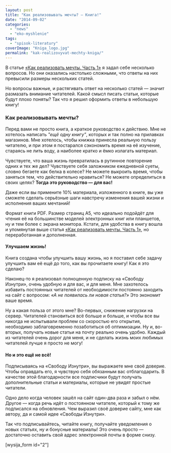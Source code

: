 ```yaml
---
layout: post
title: "Как реализовывать мечты? — Книга!"
date: "2014-09-02"
categories: 
  - "news"
  - "eko-myshlenie"
tags: 
  - "spisok-literatury"
coverImage: "Kniga_logo.jpg"
permalink: "kak-realizovyvat-mechty-kniga/"
---
```


В статье [«Как реализовать мечты. Часть 1»](/kak-realizovat-mechty-1/ "Как реализовывать мечты. Часть 1") я задал себе несколько вопросов. Но они оказались настолько сложными, что ответы на них превысили размеры нескольких статей.

Но вопросы важные, и растягивать ответ на несколько статей — значит размазать внимание читателей. Какой смысл писать статьи, которые будут плохо поняты? Так что я решил оформить ответы в небольшую книгу!

<!-- READMORE -->

### Как реализовывать мечты?

Перед вами не просто книга, а краткое руководство к действию. Мне не хотелось написать _"ещё одну книгу"_, которых и так полно на прилавках магазинов. Мне хотелось, чтобы книжка принесла реальную пользу читателю, и при этом я постарался сэкономить время на её изучение, стараясь не лить воду, а наиболее кратко и ёмко излагать материал.

Чувствуете, что ваша жизнь превратилась в рутинное повторение одних и тех же дел? Чувствуете себя заложником ежедневной суеты, словно бегаете как белка в колесе? Не можете выкроить время, чтобы заняться тем, что действительно нравиться? Не можете определиться в своих целях? **Тогда это руководство — для вас!**

Даже если вы примените 10% материала, изложенного в книге, вы уже сможете сделать серьёзные шаги навстречу изменения вашей жизни и исполнения ваших мечтаний!

Формат книги PDF. Размер страниц А5, что идеально подойдёт для чтения её на большинстве моделей электронных книг или планшетов, ну и тем более с экрана монитора. Кстати, для удобства в книгу вошла и упомянутая выше статья [«Как реализовать мечты. Часть 1»](/kak-realizovat-mechty-1/ "Как реализовывать мечты. Часть 1"), но переработанная и дополненная.

#### Улучшаем жизнь!

Книга создана чтобы улучшить вашу жизнь, но я поставил себе задачу улучшить вам её ещё до того, как вы прочитаете книгу! Как я это сделаю?

Наконец-то я реализовал полноценную подписку на «Свободу Изнутри», очень удобную и для вас, и для меня. Мне захотелось избавить постоянных читателей от необходимости постоянно заходить на сайт с вопросом: _«А не появилась ли новая статья?»_ Это экономит ваше время.

Ну а какая польза от этого мне? Во-первых, снижение нагрузки на сервер. Читателей становиться всё больше и больше, и чтобы все вы никогда не испытывали проблем со скоростью его открытия, необходимо заблаговременно позаботиться об оптимизации. Ну и, во-вторых, получать новые статьи на почту реально очень удобно. Каждый из читателей очень дорог для меня, и не сделать жизнь моих любимых читателей лучше я просто не могу!

#### Но и это ещё не всё!

Подписываясь на «Свободу Изнутри», вы выражаете мне своё доверие. Чтобы оправдать его, я чувствую себя обязанным вас отблагодарить. В качестве этой благодарности все подписчики будут получать дополнительные статьи и материалы, которые не увидят простые читатели.

Одно дело когда человек зашёл на сайт один-два раза и забыл о нём. Другое — когда речь идёт о постоянном читателе, который к тому же подписался на обновления. Чем выразил своё доверие сайту, мне как автору, да и самой идее «Свободы Изнутри».

Так что подписывайтесь, читайте книгу, получайте уведомления о новых статьях, ну и бонусные материалы! Это очень просто — достаточно оставить свой адрес электронной почты в форме снизу.

\[wysija\_form id="2"\]
